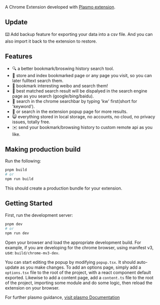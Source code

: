 A Chrome Extension developed with [Plasmo extension](https://docs.plasmo.com/).
## Update
⌨️ Add backup feature for exporting your data into a csv file. And you can also import it back to the extension to restore.


## Features
- 🔍 a better bookmark/broswing history search tool.
- 💾 store and index bookmarked page or any page you visit, so you can later fulltext search them.
- 🦉 bookmark interesting weibo and search them!
- 🥇 best matched search result will be dispalyed in the search engine page as you search (google/bing/baidu).
- 📎 search in the chrome searchbar by typing 'kw' first(short for 'keyword').
- 📜 or search in the extension popup page for more results.
- 😺 everything stored in local storage, no accounts, no cloud, no privacy issues, totally free.
- ✉️ send your bookmark/browsing history to custom remote api as you like.

## Making production build

Run the following:

```bash
pnpm build
# or
npm run build
```

This should create a production bundle for your extension.
## Getting Started

First, run the development server:

```bash
pnpm dev
# or
npm run dev
```

Open your browser and load the appropriate development build. For example, if you are developing for the chrome browser, using manifest v3, use: `build/chrome-mv3-dev`.

You can start editing the popup by modifying `popup.tsx`. It should auto-update as you make changes. To add an options page, simply add a `options.tsx` file to the root of the project, with a react component default exported. Likewise to add a content page, add a `content.ts` file to the root of the project, importing some module and do some logic, then reload the extension on your browser.

For further plasmo guidance, [visit plasmo Documentation](https://docs.plasmo.com/)


